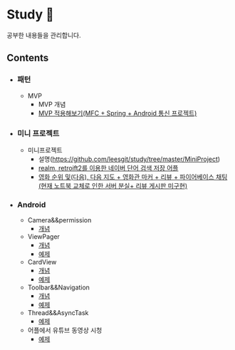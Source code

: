 ﻿# Study :green_book:
공부한 내용들을 관리합니다.

## Contents 
- ### 패턴

  - MVP
    - MVP 개념 
    - [MVP 적용해보기(MFC + Spring + Android 통신 프로젝트)](https://github.com/leesgit/study/tree/master/mvp)

- ### 미니 프로젝트

  - 미니프로젝트
    - 설명(https://github.com/leesgit/study/tree/master/MiniProject)
    - [realm, retroift2를 이용한 네이버 단어 검색 저장 어플](https://github.com/leesgit/study/tree/master/MiniProject/MoviewBoja)
    - [영화 순위 및(다음), 다음 지도 + 영화관 마커 + 리뷰 + 파이어베이스 채팅(현재 노트북 교체로 인한 서버 분실+ 리뷰 게시판 미구현)](https://github.com/leesgit/study/tree/master/MiniProject/RealmwithRetroiftwithparsingPractice)

- ### Android

  - Camera&&permission
    - [개념](https://github.com/leesgit/study/blob/master/camera%26%26permission/README.md)
  - ViewPager
    - [개념](https://github.com/leesgit/study/blob/master/ViewPager/README.md)
    - [예제](https://github.com/leesgit/study/tree/master/ViewPager/ViewPagerExam)
  - CardView
    - [개념](https://github.com/leesgit/study/blob/master/CardView/README.md)
    - [예제](https://github.com/leesgit/study/tree/master/CardView/CardViewExam)
  - Toolbar&&Navigation
    - [개념](https://github.com/leesgit/study/blob/master/Toolbar%26%26Navigation/README.md)
    - [예제](https://github.com/leesgit/study/tree/master/Toolbar%26%26Navigation/ToolbarNavigationExam)
  - Thread&&AsyncTask
    - [예제](https://github.com/leesgit/study/tree/master/TreadPractice/BasicThreadAndAsync)
  - 어플에서 유튜브 동영상 시청
    - [예제](https://github.com/leesgit/study/tree/master/practice/YoutubeEx)

